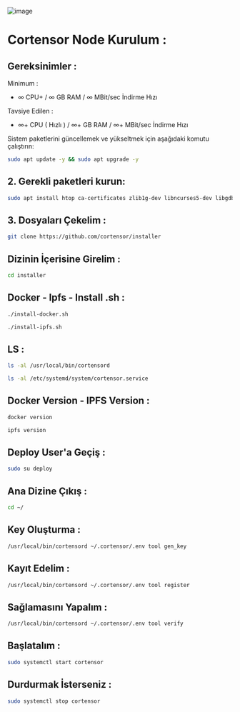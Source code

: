 ![image](https://github.com/user-attachments/assets/5980218d-ac4c-411b-8a34-048eed7c85c7)


# Cortensor Node Kurulum : 

## Gereksinimler : 

Minimum : 

- ∞ CPU+ / ∞ GB RAM /  ∞ MBit/sec İndirme Hızı

Tavsiye Edilen : 

- ∞+ CPU ( Hızlı ) / ∞+ GB RAM / ∞+ MBit/sec İndirme Hızı 

Sistem paketlerini güncellemek ve yükseltmek için aşağıdaki komutu çalıştırın:

```bash
sudo apt update -y && sudo apt upgrade -y
```
## 2. Gerekli paketleri kurun:

```bash
sudo apt install htop ca-certificates zlib1g-dev libncurses5-dev libgdbm-dev libnss3-dev tmux iptables curl nvme-cli git wget make jq libleveldb-dev build-essential pkg-config ncdu tar clang bsdmainutils lsb-release libssl-dev libreadline-dev libffi-dev jq gcc screen unzip lz4 -y
```

## 3. Dosyaları Çekelim : 

```bash
git clone https://github.com/cortensor/installer
```

## Dizinin İçerisine Girelim : 

```bash
cd installer
```

## Docker - Ipfs - Install .sh : 

```bash
./install-docker.sh
```
```bash
./install-ipfs.sh
```

## LS : 

```bash
ls -al /usr/local/bin/cortensord
```

```bash
ls -al /etc/systemd/system/cortensor.service
```

## Docker Version - IPFS Version : 

```bash
docker version
```

```bash
ipfs version
```

## Deploy User'a Geçiş : 

```bash
sudo su deploy
```

## Ana Dizine Çıkış : 
```bash
cd ~/
```

## Key Oluşturma : 

```bash
/usr/local/bin/cortensord ~/.cortensor/.env tool gen_key
```

## Kayıt Edelim : 
```bash
/usr/local/bin/cortensord ~/.cortensor/.env tool register
```

## Sağlamasını Yapalım : 

```bash
/usr/local/bin/cortensord ~/.cortensor/.env tool verify
```

## Başlatalım : 

```bash
sudo systemctl start cortensor
```

## Durdurmak İsterseniz : 

```bash
sudo systemctl stop cortensor
```
